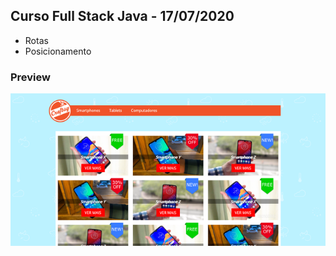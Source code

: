 ## Curso Full Stack Java - 17/07/2020
* Rotas
* Posicionamento

### Preview
![Imagem](https://github.com/4L1C3-R4BB1T/santander-coders/raw/master/_assets/aula02-ex2.png)
